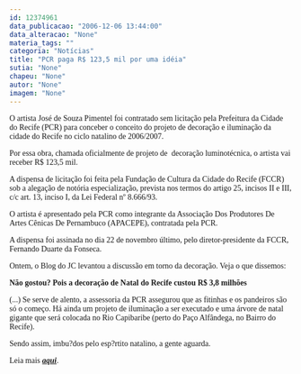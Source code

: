 ```yaml
---
id: 12374961
data_publicacao: "2006-12-06 13:44:00"
data_alteracao: "None"
materia_tags: ""
categoria: "Notícias"
title: "PCR paga R$ 123,5 mil por uma idéia"
sutia: "None"
chapeu: "None"
autor: "None"
imagem: "None"
---
```

<p><P><FONT face=Verdana>O artista José de Souza Pimentel foi contratado sem licitação pela Prefeitura da Cidade do Recife (PCR) para conceber o conceito do projeto de decoração e iluminação da cidade do Recife no ciclo natalino de 2006/2007.</FONT></P></p>
<p><P><FONT face=Verdana>Por essa obra, chamada oficialmente de projeto de&nbsp; decoração luminotécnica, o artista vai receber R$ 123,5 mil.</FONT></P></p>
<p><P><FONT face=Verdana>A dispensa de licitação foi feita pela Fundação de Cultura da Cidade do Recife (FCCR) sob a alegação de notória especialização, prevista nos termos do artigo 25, incisos II e III, c/c art. 13, inciso I, da Lei Federal nº 8.666/93. </FONT></P></p>
<p><P><FONT face=Verdana>O artista é apresentado pela PCR como integrante da Associação Dos Produtores De Artes Cênicas De Pernambuco (APACEPE), contratada pela PCR.</FONT></P></p>
<p><P><FONT face=Verdana>A dispensa foi assinada no dia 22 de novembro último, pelo diretor-presidente da FCCR, Fernando Duarte da Fonseca.</FONT><FONT face=Verdana>&nbsp;</FONT></P></p>
<p><P><FONT face=Verdana>Ontem, o Blog do JC levantou a discussão em torno da decoração. Veja o que dissemos:</FONT></P></p>
<p><P><STRONG><FONT face=Verdana>Não gostou? Pois a decoração de Natal do Recife custou R$ 3,8 milhões</FONT></STRONG></P></p>
<p><P><FONT face=Verdana>(...) </FONT><FONT face=Verdana>Se serve de alento, a assessoria da PCR assegurou que as fitinhas e os pandeiros são só o começo. Há ainda um projeto de iluminação a ser executado e uma árvore de natal gigante que será colocada no Rio Capibaribe (perto do Paço Alfândega, no Bairro do Recife).</FONT></P></p>
<p><P><FONT face=Verdana>Sendo assim, imbu?dos pelo esp?rtito natalino, a gente aguarda.</FONT></P></p>
<p><P><FONT face=Verdana>Leia mais <STRONG><A href=\"https://jc3.uol.com.br/blogs/jc/2006/12/05/index.php\" target=_blank><EM>aqui</EM></A></STRONG>.</FONT></P> </p>
